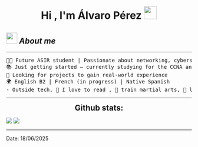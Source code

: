 <h1 align="center">Hi , I'm Álvaro Pérez <img src="https://media.giphy.com/media/hvRJCLFzcasrR4ia7z/giphy.gif" width="35"></h1>

## <img src="https://media.giphy.com/media/ObNTw8Uzwy6KQ/giphy.gif" width="30px">&nbsp;***About me***
<hr>

<pre>
🧑‍💻 Future ASIR student | Passionate about networking, cybersecurity, and automation  
📚 Just getting started — currently studying for the CCNA and learning Python  
🔧 Looking for projects to gain real-world experience  
🌍 English B2 | French (in progress) | Native Spanish 
- Outside tech, 📖 I love to read , 🥊 train martial arts, 🎵 listen to music, and 🌴 explore nature outdoors.
</pre>
<hr>


<h2 align="center" style="margin: 5px 10px;">Github stats:</h2> 

[![](https://github-readme-stats.vercel.app/api?username=alvvaro12_icons=true&theme=tokyonight&hide_border=true&locale=en)](https://github.com/alvvaro12)
[![](https://github-readme-streak-stats.herokuapp.com/?user=alvvaro128&theme=material-palenight)](https://github.com/alvvaro12)
</div>

---------------------------------------------------------------------------------------------------------------------
Date: 18/06/2025
